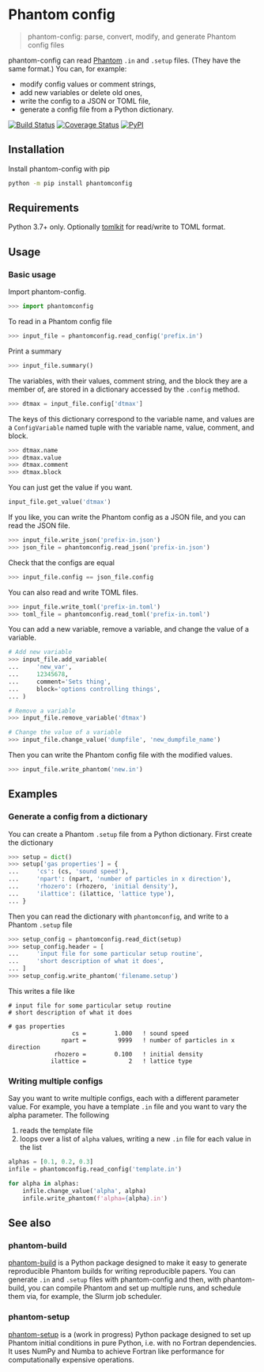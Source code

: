 Phantom config
==============

> phantom-config: parse, convert, modify, and generate Phantom config files

phantom-config can read [Phantom](https://github.com/danieljprice/phantom) `.in` and `.setup` files. (They have the same format.) You can, for example:

- modify config values or comment strings,
- add new variables or delete old ones,
- write the config to a JSON or TOML file,
- generate a config file from a Python dictionary.

[![Build Status](https://github.com/dmentipl/phantom-config/actions/workflows/tests.yml/badge.svg)](https://github.com/dmentipl/phantom-config/actions)
[![Coverage Status](https://coveralls.io/repos/github/dmentipl/phantom-config/badge.svg?branch=main)](https://coveralls.io/github/dmentipl/phantom-config?branch=main)
[![PyPI](https://img.shields.io/pypi/v/phantomconfig)](https://pypi.org/project/phantomconfig/)

Installation
------------

Install phantom-config with pip

```bash
python -m pip install phantomconfig
```

Requirements
------------

Python 3.7+ only. Optionally [tomlkit](https://github.com/sdispater/tomlkit) for read/write to TOML format.

Usage
-----

### Basic usage

Import phantom-config.

```python
>>> import phantomconfig
```

To read in a Phantom config file

```python
>>> input_file = phantomconfig.read_config('prefix.in')
```

Print a summary

```python
>>> input_file.summary()
```

The variables, with their values, comment string, and the block they are a member of, are stored in a dictionary accessed by the `.config` method.

```python
>>> dtmax = input_file.config['dtmax']
```

The keys of this dictionary correspond to the variable name, and values are a `ConfigVariable` named tuple with the variable name, value, comment, and block.

```python
>>> dtmax.name
>>> dtmax.value
>>> dtmax.comment
>>> dtmax.block
```

You can just get the value if you want.

```python
input_file.get_value('dtmax')
```

If you like, you can write the Phantom config as a JSON file, and you can read the JSON file.

```python
>>> input_file.write_json('prefix-in.json')
>>> json_file = phantomconfig.read_json('prefix-in.json')
```

Check that the configs are equal

```python
>>> input_file.config == json_file.config
```

You can also read and write TOML files.

```python
>>> input_file.write_toml('prefix-in.toml')
>>> toml_file = phantomconfig.read_toml('prefix-in.toml')
```

You can add a new variable, remove a variable, and change the value of a variable.

```python
# Add new variable
>>> input_file.add_variable(
...     'new_var',
...     12345678,
...     comment='Sets thing',
...     block='options controlling things',
... )

# Remove a variable
>>> input_file.remove_variable('dtmax')

# Change the value of a variable
>>> input_file.change_value('dumpfile', 'new_dumpfile_name')
```

Then you can write the Phantom config file with the modified values.

```python
>>> input_file.write_phantom('new.in')
```

Examples
--------

### Generate a config from a dictionary

You can create a Phantom `.setup` file from a Python dictionary. First create the dictionary

```python
>>> setup = dict()
>>> setup['gas properties'] = {
...     'cs': (cs, 'sound speed'),
...     'npart': (npart, 'number of particles in x direction'),
...     'rhozero': (rhozero, 'initial density'),
...     'ilattice': (ilattice, 'lattice type'),
... }
```

Then you can read the dictionary with `phantomconfig`, and write to a Phantom `.setup` file

```python
>>> setup_config = phantomconfig.read_dict(setup)
>>> setup_config.header = [
...     'input file for some particular setup routine',
...     'short description of what it does',
... ]
>>> setup_config.write_phantom('filename.setup')
```

This writes a file like

```
# input file for some particular setup routine
# short description of what it does

# gas properties
                  cs =        1.000   ! sound speed
               npart =         9999   ! number of particles in x direction
             rhozero =        0.100   ! initial density
            ilattice =            2   ! lattice type
```

### Writing multiple configs

Say you want to write multiple configs, each with a different parameter value. For example, you have a template `.in` file and you want to vary the alpha parameter. The following

1. reads the template file
2. loops over a list of `alpha` values, writing a new `.in` file for each value in the list

```python
alphas = [0.1, 0.2, 0.3]
infile = phantomconfig.read_config('template.in')

for alpha in alphas:
    infile.change_value('alpha', alpha)
    infile.write_phantom(f'alpha={alpha}.in')
```

See also
--------

### phantom-build

[phantom-build](https://github.com/dmentipl/phantom-build) is a Python package designed to make it easy to generate reproducible Phantom builds for writing reproducible papers. You can generate `.in` and `.setup` files with phantom-config and then, with phantom-build, you can compile Phantom and set up multiple runs, and schedule them via, for example, the Slurm job scheduler.

### phantom-setup

[phantom-setup](https://github.com/dmentipl/phantom-setup) is a (work in progress) Python package designed to set up Phantom initial conditions in pure Python, i.e. with no Fortran dependencies. It uses NumPy and Numba to achieve Fortran like performance for computationally expensive operations.
